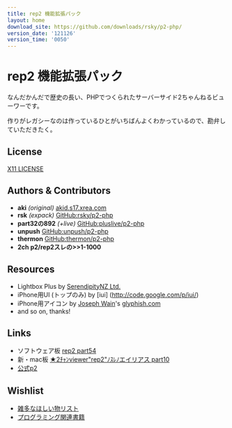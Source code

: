 ```yaml
---
title: rep2 機能拡張パック
layout: home
download_site: https://github.com/downloads/rsky/p2-php/
version_date: '121126'
version_time: '0050'
---
```

# rep2 機能拡張パック

なんだかんだで歴史の長い、PHPでつくられたサーバーサイド2ちゃんねるビューワーです。

作りがレガシーなのは作っているひとがいちばんよくわかっているので、勘弁していただきたく。


## License

[X11 LICENSE](license.html)


## Authors & Contributors

* **aki** *(original)* [akid.s17.xrea.com](http://akid.s17.xrea.com/)
* **rsk** *(expack)* [GitHub:rsky/p2-php](https://github.com/rsky/p2-php/)
* **part32の892** *(+live)* [GitHub:pluslive/p2-php](https://github.com/pluslive/p2-php/)
* **unpush** [GitHub:unpush/p2-php](https://github.com/unpush/p2-php/)
* **thermon** [GitHub:thermon/p2-php](https://github.com/thermon/p2-php/)
* **2ch p2/rep2スレの>>1-1000**


## Resources

* Lightbox Plus by [SerendipityNZ Ltd.](http://serennz.sakura.ne.jp/toybox/lightbox/?ja)
* iPhone用UI (トップのみ) by [iui] (http://code.google.com/p/iui/)
* iPhone用アイコン by [Joseph Wain](http://www.penandthink.com/)'s [glyphish.com](http://glyphish.com/)
* and so on, thanks!


## Links

* ソフトウェア板 [rep2 part54](http://anago.2ch.net/test/read.cgi/software/1347147831/)
* 新・mac板 [★2ﾁｬﾝviewer"rep2"ﾉｽﾚﾉエイリアス part10](http://anago.2ch.net/test/read.cgi/mac/1237574420/)
* [公式p2](http://p2.2ch.net/)


## Wishlist

* [雑多なほしい物リスト](http://www.amazon.co.jp/wishlist/3KOAICJEFV2K9)
* [プログラミング関連書籍](http://www.amazon.co.jp/wishlist/MJPGD5GPNGAT)

